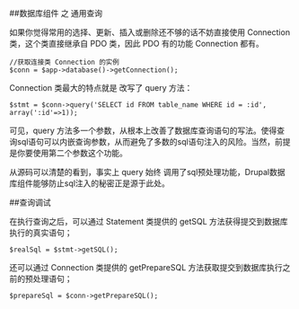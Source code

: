 ##数据库组件 之 通用查询

如果你觉得常用的选择、更新、插入或删除还不够的话不妨直接使用 Connection 类，这个类直接继承自 PDO 类，因此 PDO 有的功能 Connection 都有。

	//获取连接类 Connection 的实例
	$conn = $app->database()->getConnection();

Connection 类最大的特点就是 改写了 query 方法：

	$stmt = $conn->query('SELECT id FROM table_name WHERE id = :id', array(':id'=>1));

可见，query 方法多一个参数，从根本上改善了数据库查询语句的写法。使得查询sql语句可以内嵌查询参数，从而避免了多数的sql语句注入的风险。当然，前提是你要使用第二个参数这个功能。

从源码可以清楚的看到，事实上 query 始终 调用了sql预处理功能，Drupal数据库组件能够防止sql注入的秘密正是源于此处。

##查询调试

在执行查询之后，可以通过 Statement 类提供的 getSQL 方法获得提交到数据库执行的真实语句；

	$realSql = $stmt->getSQL();

还可以通过 Connection 类提供的 getPrepareSQL 方法获取提交到数据库执行之前的预处理语句；

	$prepareSql = $conn->getPrepareSQL();

